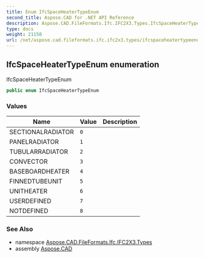 ```yaml
---
title: Enum IfcSpaceHeaterTypeEnum
second_title: Aspose.CAD for .NET API Reference
description: Aspose.CAD.FileFormats.Ifc.IFC2X3.Types.IfcSpaceHeaterTypeEnum enum. IfcSpaceHeaterTypeEnum
type: docs
weight: 21150
url: /net/aspose.cad.fileformats.ifc.ifc2x3.types/ifcspaceheatertypeenum/
---
```

## IfcSpaceHeaterTypeEnum enumeration

IfcSpaceHeaterTypeEnum

```csharp
public enum IfcSpaceHeaterTypeEnum
```

### Values

| Name | Value | Description |
| --- | --- | --- |
| SECTIONALRADIATOR | `0` |  |
| PANELRADIATOR | `1` |  |
| TUBULARRADIATOR | `2` |  |
| CONVECTOR | `3` |  |
| BASEBOARDHEATER | `4` |  |
| FINNEDTUBEUNIT | `5` |  |
| UNITHEATER | `6` |  |
| USERDEFINED | `7` |  |
| NOTDEFINED | `8` |  |

### See Also

* namespace [Aspose.CAD.FileFormats.Ifc.IFC2X3.Types](../../aspose.cad.fileformats.ifc.ifc2x3.types/)
* assembly [Aspose.CAD](../../)


